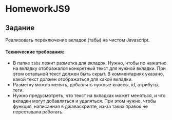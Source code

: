 # HomeworkJS9
## Задание

Реализовать переключение вкладок (табы) на чистом Javascript.

#### Технические требования:
- В папке `tabs` лежит разметка для вкладок. Нужно, чтобы по нажатию на вкладку отображался конкретный текст для нужной вкладки. При этом остальной текст должен быть скрыт. В комментариях указано, какой текст должен отображаться для какой вкладки. 
- Разметку можно менять, добавлять нужные классы, id, атрибуты, теги.
- Нужно предусмотреть, что текст на вкладках может меняться, и что вкладки могут добавляться и удаляться. При этом нужно, чтобы функция, написанная в джаваскрипте, из-за таких правок не переставала работать.
